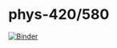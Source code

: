 # phys-420/580

[![Binder](https://mybinder.org/badge_logo.svg)](https://mybinder.org/v2/gh/hanzhihua72/phys-420/master?urlpath=lab)
